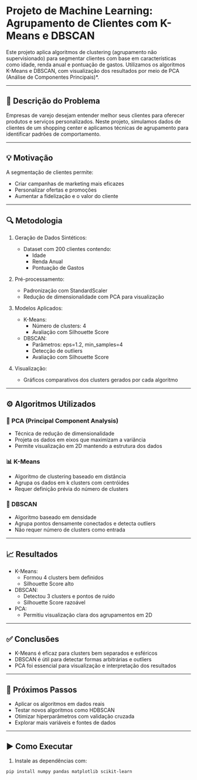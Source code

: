 # Projeto de Machine Learning: Agrupamento de Clientes com K-Means e DBSCAN

Este projeto aplica algoritmos de clustering (agrupamento não supervisionado) para segmentar clientes com base em características como idade, renda anual e pontuação de gastos. Utilizamos os algoritmos K-Means e DBSCAN, com visualização dos resultados por meio de PCA (Análise de Componentes Principais)*.

---

## 📌 Descrição do Problema

Empresas de varejo desejam entender melhor seus clientes para oferecer produtos e serviços personalizados. Neste projeto, simulamos dados de clientes de um shopping center e aplicamos técnicas de agrupamento para identificar padrões de comportamento.

---

## 💡 Motivação

A segmentação de clientes permite:
- Criar campanhas de marketing mais eficazes
- Personalizar ofertas e promoções
- Aumentar a fidelização e o valor do cliente

---

## 🔍 Metodologia

1. Geração de Dados Sintéticos:
   - Dataset com 200 clientes contendo:
     - Idade
     - Renda Anual
     - Pontuação de Gastos

2. Pré-processamento:
   - Padronização com StandardScaler
   - Redução de dimensionalidade com PCA para visualização

3. Modelos Aplicados:
   - K-Means:
     - Número de clusters: 4
     - Avaliação com Silhouette Score
   - DBSCAN:
     - Parâmetros: eps=1.2, min_samples=4
     - Detecção de outliers
     - Avaliação com Silhouette Score

4. Visualização:
   - Gráficos comparativos dos clusters gerados por cada algoritmo

---

## ⚙️ Algoritmos Utilizados

### 🎯 PCA (Principal Component Analysis)
- Técnica de redução de dimensionalidade
- Projeta os dados em eixos que maximizam a variância
- Permite visualização em 2D mantendo a estrutura dos dados

### 📊 K-Means
- Algoritmo de clustering baseado em distância
- Agrupa os dados em k clusters com centróides
- Requer definição prévia do número de clusters

### 🧭 DBSCAN
- Algoritmo baseado em densidade
- Agrupa pontos densamente conectados e detecta outliers
- Não requer número de clusters como entrada

---

## 📈 Resultados

- K-Means:
  - Formou 4 clusters bem definidos
  - Silhouette Score alto
- DBSCAN:
  - Detectou 3 clusters e pontos de ruído
  - Silhouette Score razoável
- PCA:
  - Permitiu visualização clara dos agrupamentos em 2D

---

## ✅ Conclusões

- K-Means é eficaz para clusters bem separados e esféricos
- DBSCAN é útil para detectar formas arbitrárias e outliers
- PCA foi essencial para visualização e interpretação dos resultados

---

## 🚀 Próximos Passos

- Aplicar os algoritmos em dados reais
- Testar novos algoritmos como HDBSCAN
- Otimizar hiperparâmetros com validação cruzada
- Explorar mais variáveis e fontes de dados

---

## ▶️ Como Executar

1. Instale as dependências com:

```bash
pip install numpy pandas matplotlib scikit-learn
